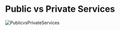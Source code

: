 # Public vs Private Services 
![PublicvsPrivateServices](https://user-images.githubusercontent.com/72099370/168201861-306bb1db-238f-4105-927b-311653fd5c72.png)
